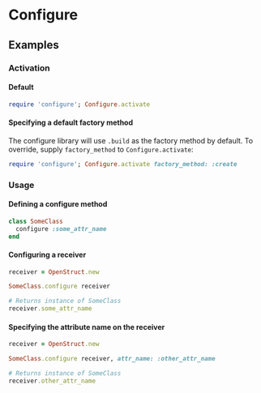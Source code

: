 # Configure

## Examples

### Activation

#### Default

```ruby
require 'configure'; Configure.activate
```

#### Specifying a default factory method

The configure library will use `.build` as the factory method by default. To override, supply `factory_method` to `Configure.activate`:

```ruby
require 'configure'; Configure.activate factory_method: :create
```

### Usage

#### Defining a configure method

```ruby
class SomeClass
  configure :some_attr_name
end
```

#### Configuring a receiver

```ruby
receiver = OpenStruct.new

SomeClass.configure receiver

# Returns instance of SomeClass
receiver.some_attr_name
```

#### Specifying the attribute name on the receiver

```ruby
receiver = OpenStruct.new

SomeClass.configure receiver, attr_name: :other_attr_name

# Returns instance of SomeClass
receiver.other_attr_name
```
